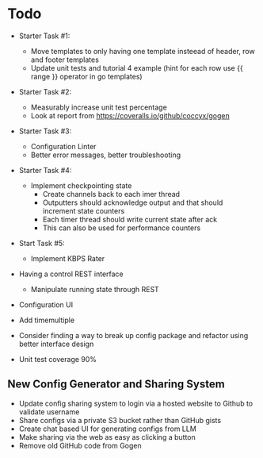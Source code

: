 # Todo

* Starter Task #1:
    * Move templates to only having one template insteead of header, row and footer templates
    * Update unit tests and tutorial 4 example (hint for each row use {{ range }} operator in go templates)

* Starter Task #2:
    * Measurably increase unit test percentage
    * Look at report from https://coveralls.io/github/coccyx/gogen

* Starter Task #3:
    * Configuration Linter
    * Better error messages, better troubleshooting

* Starter Task #4:
    * Implement checkpointing state
        * Create channels back to each imer thread
        * Outputters should acknowledge output and that should increment state counters
        * Each timer thread should write current state after ack
        * This can also be used for performance counters

* Start Task #5:
    * Implement KBPS Rater

* Having a control REST interface
    * Manipulate running state through REST

* Configuration UI
* Add timemultiple
* Consider finding a way to break up config package and refactor using better interface design
* Unit test coverage 90%

## New Config Generator and Sharing System
* Update config sharing system to login via a hosted website to Github to validate username
* Share configs via a private S3 bucket rather than GitHub gists
* Create chat based UI for generating configs from LLM
* Make sharing via the web as easy as clicking a button
* Remove old GitHub code from Gogen
